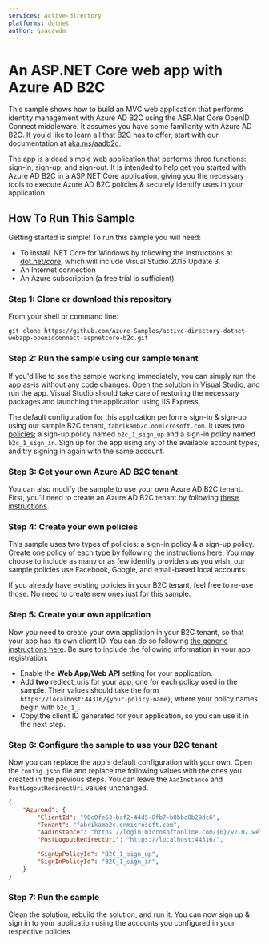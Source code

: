 ```yaml
---
services: active-directory
platforms: dotnet
author: gsacavdm
---
```


# An ASP.NET Core web app with Azure AD B2C 
This sample shows how to build an MVC web application that performs identity management with Azure AD B2C using the ASP.Net Core OpenID Connect middleware.  It assumes you have some familiarity with Azure AD B2C.  If you'd like to learn all that B2C has to offer, start with our documentation at [aka.ms/aadb2c](http://aka.ms/aadb2c). 

The app is a dead simple web application that performs three functions: sign-in, sign-up, and sign-out.  It is intended to help get you started with Azure AD B2C in a ASP.NET Core application, giving you the necessary tools to execute Azure AD B2C policies & securely identify uses in your application.  

## How To Run This Sample

Getting started is simple! To run this sample you will need:

- To install .NET Core for Windows by following the instructions at [dot.net/core](http://dot.net/core), which will include Visual Studio 2015 Update 3.
- An Internet connection
- An Azure subscription (a free trial is sufficient)

### Step 1:  Clone or download this repository

From your shell or command line:

`git clone https://github.com/Azure-Samples/active-directory-dotnet-webapp-openidconnect-aspnetcore-b2c.git`

### Step 2: Run the sample using our sample tenant

If you'd like to see the sample working immediately, you can simply run the app as-is without any code changes.  Open the solution in Visual Studio, and run the app.  Visual Studio should take care of restoring the necessary packages and launching the application using IIS Express.

The default configuration for this application performs sign-in & sign-up using our sample B2C tenant, `fabrikamb2c.onmicrosoft.com`.  It uses two [policies](https://azure.microsoft.com/documentation/articles/active-directory-b2c-reference-policies); a sign-up policy named `b2c_1_sign_up` and a sign-in policy named `b2c_1_sign_in`.  Sign up for the app using any of the available account types, and try signing in again with the same account.

### Step 3: Get your own Azure AD B2C tenant

You can also modify the sample to use your own Azure AD B2C tenant.  First, you'll need to create an Azure AD B2C tenant by following [these instructions](https://azure.microsoft.com/documentation/articles/active-directory-b2c-get-started).

### Step 4: Create your own policies

This sample uses two types of policies: a sign-in policy & a sign-up policy.  Create one policy of each type by following [the instructions here](https://azure.microsoft.com/documentation/articles/active-directory-b2c-reference-policies).  You may choose to include as many or as few identity providers as you wish; our sample policies use Facebook, Google, and email-based local accounts.

If you already have existing policies in your B2C tenant, feel free to re-use those.  No need to create new ones just for this sample.

### Step 5: Create your own application

Now you need to create your own appliation in your B2C tenant, so that your app has its own client ID.  You can do so following [the generic instructions here](https://azure.microsoft.com/documentation/articles/active-directory-b2c-app-registration).  Be sure to include the following information in your app registration:

- Enable the **Web App/Web API** setting for your application.
- Add **two** rediect_uris for your app, one for each policy used in the sample.  Their values should take the form `https://localhost:44316/{your-policy-name}`, where your policy names begin with `b2c_1_`.
- Copy the client ID generated for your application, so you can use it in the next step.

### Step 6: Configure the sample to use your B2C tenant

Now you can replace the app's default configuration with your own.  Open the `config.json` file and replace the following values with the ones you created in the previous steps.  You can leave the `AadInstance` and `PostLogoutRedirectUri` values unchanged.

```json
{
    "AzureAd": {
        "ClientId": "90c0fe63-bcf2-44d5-8fb7-b8bbc0b29dc6",
        "Tenant": "fabrikamb2c.onmicrosoft.com",
        "AadInstance": "https://login.microsoftonline.com/{0}/v2.0/.well-known/openid-configuration?p={1}", // This is the public instance of Azure AD
        "PostLogoutRedirectUri": "https://localhost:44316/",

        "SignUpPolicyId": "B2C_1_sign_up",
        "SignInPolicyId": "B2C_1_sign_in",
    }
}
```

### Step 7:  Run the sample

Clean the solution, rebuild the solution, and run it.  You can now sign up & sign in to your application using the accounts you configured in your respective policies